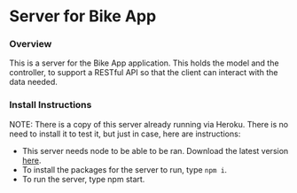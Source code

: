 # Server for Bike App


### Overview
This is a server for the Bike App application. This holds the model and the controller, to support a 
RESTful API so that the client can interact with the data needed. 


### Install Instructions
NOTE: There is a copy of this server already running via Heroku. There is no need to install it to test it, but just in case, here are instructions:

- This server needs node to be able to be ran. Download the latest version [here](https://nodejs.org/en/download/).
- To install the packages for the server to run, type ```npm i```.
- To run the server, type npm start.


